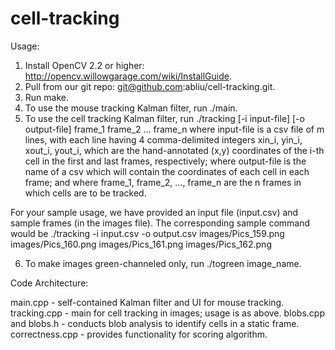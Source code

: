 cell-tracking
=============

Usage:

1. Install OpenCV 2.2 or higher: http://opencv.willowgarage.com/wiki/InstallGuide.
2. Pull from our git repo: git@github.com:abliu/cell-tracking.git.
3. Run make.
4. To use the mouse tracking Kalman filter, run ./main.
5. To use the cell tracking Kalman filter, run
    ./tracking [-i input-file] [-o output-file] frame_1 frame_2 ... frame_n
where input-file is a csv file of m lines, with each line having 4 comma-delimited
integers xin_i, yin_i, xout_i, yout_i, which are the hand-annotated (x,y)
coordinates of the i-th cell in the first and last frames, respectively; where
output-file is the name of a csv which will contain the coordinates of each cell
in each frame; and where frame_1, frame_2, ..., frame_n are the n frames in which
cells are to be tracked.

For your sample usage, we have provided an input file (input.csv) and sample frames
(in the images file). The corresponding sample command would be
    ./tracking -i input.csv -o output.csv images/Pics_159.png images/Pics_160.png
images/Pics_161.png images/Pics_162.png

6. To make images green-channeled only, run ./togreen image_name.

Code Architecture:

main.cpp - self-contained Kalman filter and UI for mouse tracking.
tracking.cpp - main for cell tracking in images; usage is as above.
blobs.cpp and blobs.h - conducts blob analysis to identify cells in a static frame.
correctness.cpp - provides functionality for scoring algorithm.

